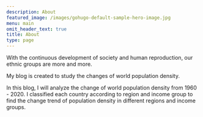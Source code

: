 ```yaml
---
description: About
featured_image: /images/gohugo-default-sample-hero-image.jpg
menu: main
omit_header_text: true
title: About
type: page
---
```


With the continuous development of society and human reproduction, our ethnic groups are more and more. 

My blog is created to study the changes of world population density.

In this blog, I will analyze the change of world population density from 1960 - 2020. I classified each country according to region and income group to find the change trend of population density in different regions and income groups.